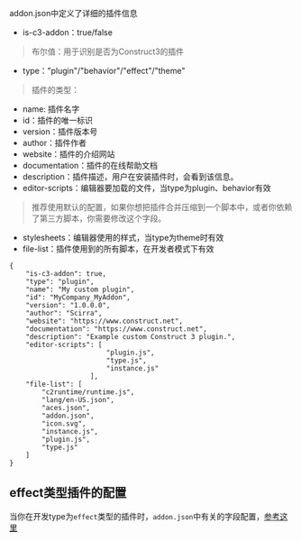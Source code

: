 addon.json中定义了详细的插件信息
- is-c3-addon：true/false
> 布尔值：用于识别是否为Construct3的插件

- type："plugin"/"behavior"/"effect"/"theme"
> 插件的类型：

- name: 插件名字
- id：插件的唯一标识
- version：插件版本号
- author：插件作者
- website：插件的介绍网站
- documentation：插件的在线帮助文档
- description：插件描述，用户在安装插件时，会看到该信息。
- editor-scripts：编辑器要加载的文件，当type为plugin、behavior有效
>推荐使用默认的配置，如果你想把插件合并压缩到一个脚本中，或者你依赖了第三方脚本，你需要修改这个字段。
- stylesheets：编辑器使用的样式，当type为theme时有效
- file-list：插件使用到的所有脚本，在开发者模式下有效


```
{
	"is-c3-addon": true,
	"type": "plugin",
	"name": "My custom plugin",
	"id": "MyCompany_MyAddon",
	"version": "1.0.0.0",
	"author": "Scirra",
	"website": "https://www.construct.net",
	"documentation": "https://www.construct.net",
	"description": "Example custom Construct 3 plugin.",
	"editor-scripts": [
						"plugin.js",
						"type.js",
						"instance.js"
					],
	"file-list": [
		"c2runtime/runtime.js",
		"lang/en-US.json",
		"aces.json",
		"addon.json",
		"icon.svg",
		"instance.js",
		"plugin.js",
		"type.js"
	]
}
```
## effect类型插件的配置
当你在开发type为`effect`类型的插件时，`addon.json`中有关的字段配置，[参考这里](./addon.effect.md)

